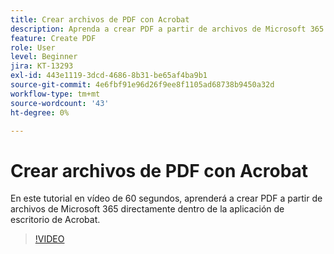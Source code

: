 ```yaml
---
title: Crear archivos de PDF con Acrobat
description: Aprenda a crear PDF a partir de archivos de Microsoft 365 directamente dentro de la aplicación de escritorio de Acrobat
feature: Create PDF
role: User
level: Beginner
jira: KT-13293
exl-id: 443e1119-3dcd-4686-8b31-be65af4ba9b1
source-git-commit: 4e6fbf91e96d26f9ee8f1105ad68738b9450a32d
workflow-type: tm+mt
source-wordcount: '43'
ht-degree: 0%

---
```


# Crear archivos de PDF con Acrobat

En este tutorial en vídeo de 60 segundos, aprenderá a crear PDF a partir de archivos de Microsoft 365 directamente dentro de la aplicación de escritorio de Acrobat.

>[!VIDEO](https://video.tv.adobe.com/v/342628?quality=12&learn=on&hidetitle=true)
